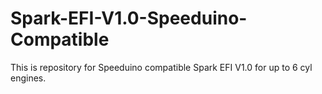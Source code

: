 # Spark-EFI-V1.0-Speeduino-Compatible
This is repository for Speeduino compatible Spark EFI V1.0 for up to 6 cyl engines.
